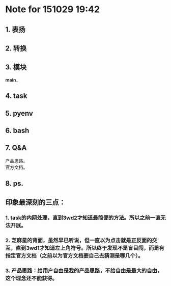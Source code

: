 # Note for 151029 19:42  
## 1. 表扬  
## 2. 转换
## 3. 模块  
  __main___
## 4. task  
## 5. pyenv  
## 6. bash  
## 7. Q&A  
产品思路。  
官方文档。  

## 8. ps.

## 印象最深刻的三点：  
### 1. task的内网处理，直到3wd2才知道最简便的方法。所以之前一直无法开展。  
### 2. 芝麻星的背面，虽然早已听说，但一直以为点击就是正反面的交互，直到3wd1才知道左上角符号。所以终于发现不是盲目闯，而是有指定官方文档（之前以为官方文档要自己去猜测是哪几个）。  
### 3. 产品思路：给用户自由是我的产品思路，不给自由是最大的自由，这个理念还不能获得。  
